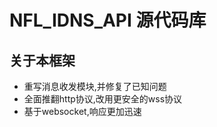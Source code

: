 # NFL_IDNS_API 源代码库

## 关于本框架
- 重写消息收发模块,并修复了已知问题
- 全面推翻http协议,改用更安全的wss协议
- 基于websocket,响应更加迅速

<br/>

